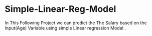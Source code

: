 # Simple-Linear-Reg-Model
In This Following Project we can predict the The Salary based on the Input(Age) Variable using simple Linear regression Model .
